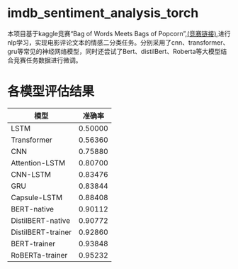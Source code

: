 # imdb_sentiment_analysis_torch
本项目基于kaggle竞赛“Bag of Words Meets Bags of Popcorn”,[(竞赛链接)](https://www.kaggle.com/competitions/word2vec-nlp-tutorial/overview),进行nlp学习，实现电影评论文本的情感二分类任务。分别采用了cnn、transformer、gru等常见的神经网络模型，同时还尝试了Bert、distilBert、Roberta等大模型结合竞赛任务数据进行微调。
# 各模型评估结果
|模型|准确率|
|---|---|
|LSTM|0.50000|
|Transformer|0.56360|
|CNN|0.75880|
|Attention-LSTM|0.80700|
|CNN-LSTM|0.83476|
|GRU|0.83844|
|Capsule-LSTM|0.88408|
|BERT-native|0.90112|
|DistilBERT-native|0.90772|
|DistilBERT-trainer|0.92860|
|BERT-trainer|0.93848|
|RoBERTa-trainer|0.95232|
